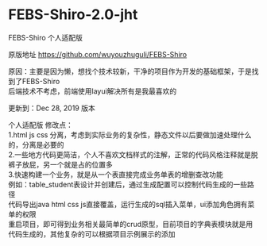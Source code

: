 # FEBS-Shiro-2.0-jht
FEBS-Shiro 个人适配版

原版地址 https://github.com/wuyouzhuguli/FEBS-Shiro

原因：主要是因为懒，想找个技术较新，干净的项目作为开发的基础框架，于是找到了FEBS-Shiro  
后端技术不考虑，前端使用layui解决所有是我最喜欢的  

更新到：Dec 28, 2019 版本

个人适配版 修改点：  
1.html js css 分离，考虑到实际业务的复杂性，静态文件以后要做加速处理什么的，分离是必要的  
2.一些地方代码更简洁，个人不喜欢文档样式的注解，正常的代码风格注释就是脱裤子放屁，另一个就是占的位置多  
3.快速构建一个业务，就是从一个表直接完成业务单表的增删查改功能  
例如：table_student表设计并创建后，通过生成配置可以控制代码生成的一些路径  
代码导出java html css js直接覆盖，运行生成的sql插入菜单，ui添加角色拥有菜单的权限  
重启项目，即可得到业务相关最简单的crud原型，目前项目的字典表模块就是用代码生成的，其他复杂的可以根据项目示例展示的添加
